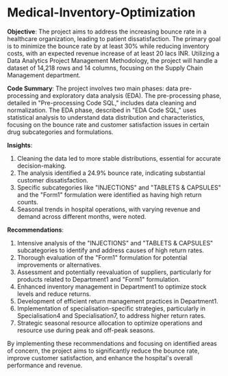 # Medical-Inventory-Optimization

**Objective**: The project aims to address the increasing bounce rate in a healthcare organization, leading to patient dissatisfaction. The primary goal is to minimize the bounce rate by at least 30% while reducing inventory costs, with an expected revenue increase of at least 20 lacs INR. Utilizing a Data Analytics Project Management Methodology, the project will handle a dataset of 14,218 rows and 14 columns, focusing on the Supply Chain Management department. 

**Code Summary**: The project involves two main phases: data pre-processing and exploratory data analysis (EDA). The pre-processing phase, detailed in "Pre-processing Code SQL," includes data cleaning and normalization. The EDA phase, described in "EDA Code SQL," uses statistical analysis to understand data distribution and characteristics, focusing on the bounce rate and customer satisfaction issues in certain drug subcategories and formulations.

**Insights**:
1. Cleaning the data led to more stable distributions, essential for accurate decision-making.
2. The analysis identified a 24.9% bounce rate, indicating substantial customer dissatisfaction.
3. Specific subcategories like "INJECTIONS" and "TABLETS & CAPSULES" and the "Form1" formulation were identified as having high return counts.
4. Seasonal trends in hospital operations, with varying revenue and demand across different months, were noted.

**Recommendations**:
1. Intensive analysis of the "INJECTIONS" and "TABLETS & CAPSULES" subcategories to identify and address causes of high return rates.
2. Thorough evaluation of the "Form1" formulation for potential improvements or alternatives.
3. Assessment and potentially reevaluation of suppliers, particularly for products related to Department1 and "Form1" formulation.
4. Enhanced inventory management in Department1 to optimize stock levels and reduce returns.
5. Development of efficient return management practices in Department1.
6. Implementation of specialisation-specific strategies, particularly in Specialisation4 and Specialisation7, to address higher return rates.
7. Strategic seasonal resource allocation to optimize operations and resource use during peak and off-peak seasons.

By implementing these recommendations and focusing on identified areas of concern, the project aims to significantly reduce the bounce rate, improve customer satisfaction, and enhance the hospital's overall performance and revenue.
